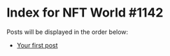 # Index for NFT World #1142
Posts will be displayed in the order below:

- [Your first post](./001-first.md)

